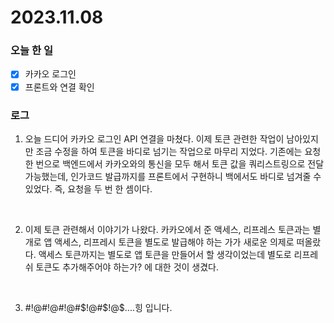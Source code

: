 # 2023.11.08

### 오늘 한 일

- [x] 카카오 로그인
- [x] 프론트와 연결 확인

### 로그

1. 오늘 드디어 카카오 로그인 API 연결을 마쳤다. 이제 토큰 관련한 작업이 남아있지만 조금 수정을 하여 토큰을 바디로 넘기는 작업으로 마무리 지었다. 기존에는 요청 한 번으로 백엔드에서 카카오와의 통신을 모두 해서 토큰 값을 쿼리스트링으로 전달 가능했는데, 인가코드 발급까지를 프론트에서 구현하니 백에서도 바디로 넘겨줄 수 있었다. 즉, 요청을 두 번 한 셈이다.

<br>

2. 이제 토큰 관련해서 이야기가 나왔다. 카카오에서 준 액세스, 리프레스 토큰과는 별개로 앱 액세스, 리프레시 토큰을 별도로 발급해야 하는 가가 새로운 의제로 떠올랐다. 액세스 토큰까지는 별도로 앱 토큰을 만들어서 할 생각이었는데 별도로 리프레쉬 토큰도 추가해주어야 하는가? 에 대한 것이 생겼다.

<br>

3. #!@#!@#!@#$!@#$!@$....힝 입니다.
